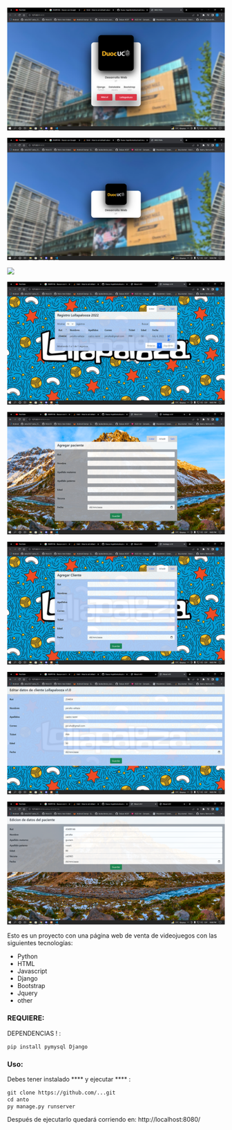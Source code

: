<p align="left">
<img src="https://raw.githubusercontent.com/Duouc-Inginformatica/card-img/main/anto/1.png" > 
</p>
<p align="right">
<img src="https://raw.githubusercontent.com/Duouc-Inginformatica/card-img/main/anto/2.png" > 
</p>
<p align="left">
<img src="https://raw.githubusercontent.com/Duouc-Inginformatica/card-img/main/anto/3.png" > 
</p>
<p align="right">
<img src="https://raw.githubusercontent.com/Duouc-Inginformatica/card-img/main/anto/4.png" > 
</p>
<p align="left">
<img src="https://raw.githubusercontent.com/Duouc-Inginformatica/card-img/main/anto/5.png" > 
</p>
<p align="right">
<img src="https://raw.githubusercontent.com/Duouc-Inginformatica/card-img/main/anto/6.png" > 
</p>
<p align="left">
<img src="https://raw.githubusercontent.com/Duouc-Inginformatica/card-img/main/anto/7.png" > 
</p>
<p align="right">
<img src="https://raw.githubusercontent.com/Duouc-Inginformatica/card-img/main/anto/8.png" > 
</p>

Esto es un proyecto con una página web de venta de videojuegos con las siguientes tecnologías:
 * Python
 * HTML
 * Javascript
 * Django
 * Bootstrap
 * Jquery
 * other

### REQUIERE:


DEPENDENCIAS ! :

    pip install pymysql Django


### Uso:

Debes tener instalado **** y ejecutar **** :

    git clone https://github.com/...git
    cd anto
    py manage.py runserver
    
Después de ejecutarlo quedará corriendo en: http://localhost:8080/